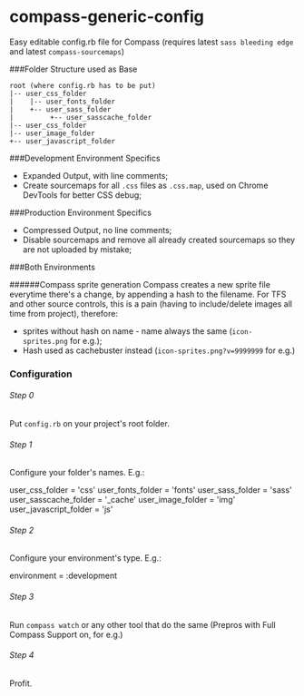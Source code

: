 compass-generic-config
======================

Easy editable config.rb file for Compass
(requires latest `sass bleeding edge` and latest `compass-sourcemaps`)

###Folder Structure used as Base

	root (where config.rb has to be put)
	|-- user_css_folder
	|    |-- user_fonts_folder 
	|    +-- user_sass_folder 
	|         +-- user_sasscache_folder 
	|-- user_css_folder
	|-- user_image_folder
	+-- user_javascript_folder

###Development Environment Specifics

* Expanded Output, with line comments;
* Create sourcemaps for all `.css` files as `.css.map`, used on Chrome DevTools for better CSS debug;

###Production Environment Specifics

* Compressed Output, no line comments;
* Disable sourcemaps and remove all already created sourcemaps so they are not uploaded by mistake;

###Both Environments

######Compass sprite generation
Compass creates a new sprite file everytime there's a change, by appending a hash to the filename. For TFS and other source controls, this is a pain (having to include/delete images all time from project), therefore:

* sprites without hash on name  - name always the same (`icon-sprites.png` for e.g.);
* Hash used as cachebuster instead (`icon-sprites.png?v=9999999` for e.g.)


### Configuration
  

###### Step 0
Put `config.rb` on your project's root folder.


###### Step 1
Configure your folder's names. E.g.:

  user_css_folder = 'css'
  user_fonts_folder = 'fonts'
  user_sass_folder = 'sass'
  user_sasscache_folder = '_cache'
  user_image_folder = 'img'
  user_javascript_folder = 'js'
  
###### Step 2
Configure your environment's type. E.g.:

  environment = :development
  
###### Step 3
Run `compass watch` or any other tool that do the same (Prepros with Full Compass Support on, for e.g.)

###### Step 4
Profit.


